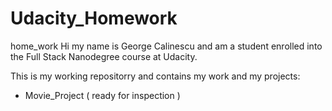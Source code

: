 # Udacity_Homework
home_work
Hi my name is George Calinescu and am a student enrolled
into the Full Stack Nanodegree course at Udacity.

This is my working repositorry and contains my work
and my projects:

 - Movie_Project ( ready for inspection )
